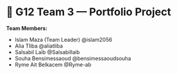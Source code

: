 # 🌟 G12 Team 3 — Portfolio Project

**Team Members:**
- Islam Maza (Team Leader)                 @islam2056
- Alia Tliba                               @aliatliba
- Salsabil Laib                            @Salsabillaib
- Souha Bensimessaoud                      @bensimessaoudsouha
- Ryme Ait Belkacem                        @Ryme-ab
